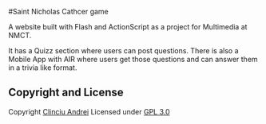 #Saint Nicholas Cathcer game

A website built with Flash and ActionScript as a project for Multimedia at NMCT.

It has a Quizz section where users can post questions.
There is also a Mobile App with AIR where users get those questions and can answer them in a trivia like format.


## Copyright and License
Copyright [Clinciu Andrei](https://andreiclinciu.net) 
Licensed under [GPL 3.0](https://choosealicense.com/licenses/gpl-3.0/)

